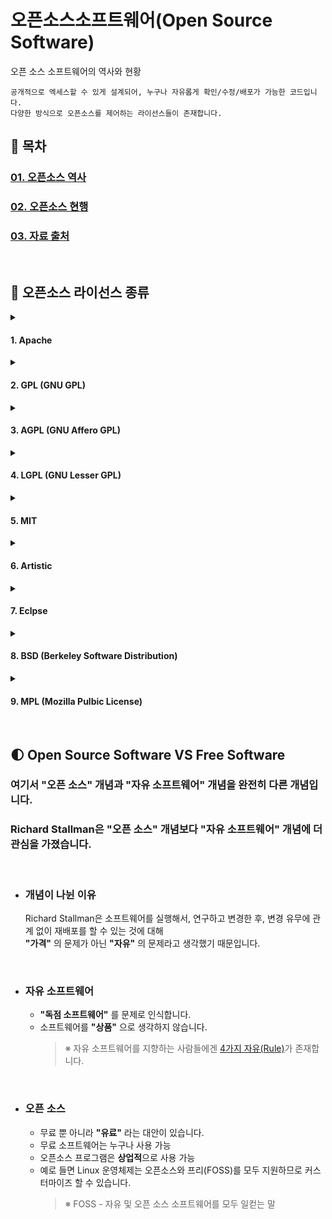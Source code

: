 # **오픈소스소프트웨어(Open Source Software)**
오픈 소스 소프트웨어의 역사와 현황
```
공개적으로 엑세스할 수 있게 설계되어, 누구나 자유롭게 확인/수정/배포가 가능한 코드입니다.
다양한 방식으로 오픈소스를 제어하는 라이선스들이 존재합니다.
```

## **:bookmark: 목차**
### [**01. 오픈소스 역사**](History.md)

### [**02. 오픈소스 현행**](Current.md)

### [**03. 자료 출처**](source.md)

<br>

## **:bookmark_tabs: 오픈소스 라이선스 종류**
<details>
<summary><h4>1. Apache</h4></summary>

   아파치 소프트웨어 재단 자체적으로 만든 라이선스입니다.<br>
   - 소스코드에 대한 공개 의무 등의 의무사항은 없지만 아파치 라이선스의 소스코드를 수정하여 배포하는 경우<br>
    아파치 라이선스, 버전 2.0을 꼭 포함시켜야 하며 아파치 재단에서 만든 소프트웨어임을 밝혀야 합니다.<br>
    - 안드로이드 (v2.0) | 하둡 (v2.0)

</details>
<details>
<summary><h4>2.  GPL (GNU GPL)</h4></summary>

   자유 소프트웨어 재단(FSF)에서 만든 라이선스 입니다.<br>
   - 가장 강한 제약 조건을 포함하고 있는 카피레프트(Copyleft) 조항이 있습니다.<br>
   - GPL 프로그램은 어떤 목적으로, 어떤 형태로든 사용할 수 있지만<br>
    사용하거나 변경된 프로그램을 배포하는 경우 무조건 동일한 라이선스 즉,<br>
    GPL로 공개해야 한다는 강력한 조항이 담겨있습니다.<br>
    - Mozilla Firefox (v2.0) | Linux 커널 (v2.0) | Git (v2.0) | MariaDB (v2.0) | Wordpress (v2.0) | Drupal (v2.0)

</details>
<details>

<summary><h4>3. AGPL (GNU Affero GPL)</h4></summary>
   GPL을 기반으로 만들어진 라이선스로 자유 소프트웨어 재단(FSF)에서 만든 라이선스 입니다.<br>
   - 서버에서 프로그램을 실행하여 다른 사용자들과 통신하게 된다면,<br>
    실행되고 있는 프로그램의 소스 코드를 사용자들이 다운로드 받을 수 있게 해야 한다는 독특한 조항이 담겨있습니다.<br>
    - MongoDB

</details>
<details>
<summary><h4>4. LGPL (GNU Lesser GPL)</h4></summary>
   자유 소프트웨어 재단(FSF)의 강력한 철학이 담긴, GPL의 카피레프트 조항을 보완하기 위해 만든 라이선스입니다.<br>
   - 소라이브러리/모듈 링크를 허용한 라이선스입니다.<br>
   - Mozzilla Firefox(v2.1)
</details>
<details>
<summary><h4>5. MIT</he></summary>
   미국 매사추세츠 공과대학교(MIT)에서 해당 대학의 소프트웨어 공학도들을 돕기 위해 개발한 라이선스입니다.<br>
   - 라이선스와 저작권 관련 명시만 지켜주면 되는 조건을 가진 라이선스 입니다.<br>
   - Bootstrap | Angular.js | Backbone.js | jQurey
</details>
<details>
<summary><h4>6. Artistic</h4></summary>
   Perl 프로그래밍 언어를 사용하던 Larry Wall이 표준 펄(Perl) 기능을 위해 개발한 라이선스입니다.<br>
   - NPM(Node Pacakge Manager) (v2.0)
</details>
<details>
<summary><h4>7. Eclpse</h4></summary>
   이클립스사에서 비즈니스 환경에 적합하도록 만든 기업 친화적인 라이선스 입니다.<br>
   - 강력한 카피레프트 조항이 담긴 GPL 보다 제약 조건이 완화된 라이선스입니다.<br>
   - Eclipse (v1.0)
</details>
<details>
<summary><h4>8. BSD (Berkeley Software Distribution)</h4></summary>
   버클리의 캘리포니아 대학에서 배포하는 공개 소프트웨어의 라이선스입니다.<br>
   - 저작권 표시 조건 외 아무런 제한 없이 누구나 자신의 용도로 사용할 수 있도록 만들어 졌습니다.<br>
   - Nginx (The BSD 2-Clause License)
</details>
<details>
<summary><h4>9. MPL (Mozilla Pulbic License)</h4></summary>
   과거 넷스케이프(Netscape) 브라우저의 소스코드를 공개하기 위해 개발된 라이선스입니다.<br>
   - 소스코드와 실행파일의 저작권을 분리함으로써<br>
      수정한 소스코드의 경우 MPL로 공개하고 원저작자에게 수정한 부분에 대해 알려야 하지만<br>
      실행파일은 독점 라이선스로 배포가 가능합니다.<br>
   - Mozilla Firefox (v1.1) | Mozilla Thunderbird (v1.1)
</details>

<br>

## **:first_quarter_moon: Open Source Software VS Free Software**
### 여기서 **"오픈 소스"** 개념과 **"자유 소프트웨어"** 개념을 완전히 다른 개념입니다.
### Richard Stallman은 **"오픈 소스"** 개념보다 **"자유 소프트웨어"** 개념에 더 관심을 가졌습니다.

<br>

- ### **개념이 나뉜 이유**<br>
    Richard Stallman은 소프트웨어를 실행해서, 연구하고 변경한 후, 변경 유무에 관계 없이 재배포를 할 수 있는 것에 대해<br>
    **"가격"** 의 문제가 아닌 **"자유"** 의 문제라고 생각했기 때문입니다.

<br>


  - ### **자유 소프트웨어**<br>
      - **"독점 소프트웨어"** 를 문제로 인식합니다.<br>
      - 소프트웨어를 **"상품"** 으로 생각하지 않습니다.
        >※ 자유 소프트웨어를 지향하는 사람들에겐 [4가지 자유(Rule)](/02_History.md/#1985년-자유소프트웨어-재단-fsfhttpwwwfsforg을-조직했습니다br)가 존재합니다.<br>
    
<br>

  - ### **오픈 소스**<br>
      - 무료 뿐 아니라 **"유료"** 라는 대안이 있습니다.<br>
      - 무료 소프트웨어는 누구나 사용 가능
      - 오픈소스 프로그램은 **상업적**으로 사용 가능
      - 예로 들면 Linux 운영체제는 오픈소스와 프리(FOSS)를 모두 지원하므로 커스터마이즈 할 수 있습니다.
          >※ FOSS - 자유 및 오픈 소스 소프트웨어를 모두 일컫는 말
